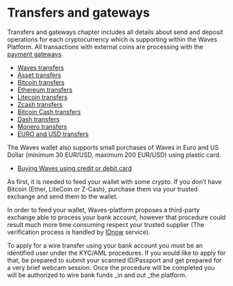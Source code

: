 # Transfers and gateways

Transfers and gateways chapter includes all details about send and deposit operations for each cryptocurrency which is supporting within the Waves Platform. All transactions with external coins are processing with the [payment gateways](/frequently-asked-questions-faq/transfers-and-gateways/payment-gateway.md).

* [Waves transfers](transfers-and-gateways/waves-transfers.md)
* [Asset transfers](transfers-and-gateways/asset-transfers.md)
* [Bitcoin transfers](transfers-and-gateways/bitcoin-transfers.md)
* [Ethereum transfers](transfers-and-gateways/ethereum-transfers.md)
* [Litecoin transfers](transfers-and-gateways/litecoin-transfers.md)
* [Zcash transfers](transfers-and-gateways/zcash-transfers.md)
* [Bitcoin Cash transfers](transfers-and-gateways/bitcoin-cash-transfers.md)
* [Dash transfers](transfers-and-gateways/dash-transfers.md)
* [Monero transfers](transfers-and-gateways/monero-transfers.md)
* [EURO and USD transfers](transfers-and-gateways/eur-usd-transfers.md)

The Waves wallet also supports small purchases of Waves in Euro and US Dollar (minimum 30 EUR/USD, maximum 200 EUR/USD) using plastic card.

* [Buying Waves using credit or debit card](transfers-and-gateways/buying-waves-using-card.md)

As first, it is needed to feed your wallet with some crypto. If you don’t have Bitcoin \(Ether, LiteCoin or Z-Cash\), purchase them via your trusted exchange and send them to the wallet.

In order to feed your wallet, Waves-platform proposes a third-party exchange able to process your bank account, however that procedure could result much more time consuming respect your trusted supplier \(The verification process is handled by [IDnow](#) service\).

To apply for a wire transfer using your bank account you must be an identified user under the KYC/AML procedures. If you would like to apply for that, be prepared to submit your scanned ID/Passport and get prepared for a very brief webcam session. Once the procedure will be completed you will be authorized to wire bank funds _in and out _the platform.
